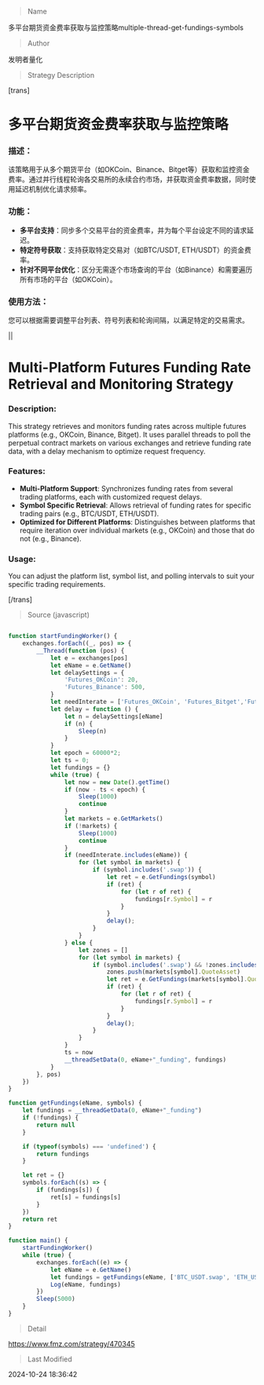 
> Name

多平台期货资金费率获取与监控策略multiple-thread-get-fundings-symbols

> Author

发明者量化

> Strategy Description

[trans]

# 多平台期货资金费率获取与监控策略

### 描述：
该策略用于从多个期货平台（如OKCoin、Binance、Bitget等）获取和监控资金费率。通过并行线程轮询各交易所的永续合约市场，并获取资金费率数据，同时使用延迟机制优化请求频率。

### 功能：
- **多平台支持**：同步多个交易平台的资金费率，并为每个平台设定不同的请求延迟。
- **特定符号获取**：支持获取特定交易对（如BTC/USDT, ETH/USDT）的资金费率。
- **针对不同平台优化**：区分无需逐个市场查询的平台（如Binance）和需要遍历所有市场的平台（如OKCoin）。

### 使用方法：
您可以根据需要调整平台列表、符号列表和轮询间隔，以满足特定的交易需求。

||

# Multi-Platform Futures Funding Rate Retrieval and Monitoring Strategy

### Description:
This strategy retrieves and monitors funding rates across multiple futures platforms (e.g., OKCoin, Binance, Bitget). It uses parallel threads to poll the perpetual contract markets on various exchanges and retrieve funding rate data, with a delay mechanism to optimize request frequency.

### Features:
- **Multi-Platform Support**: Synchronizes funding rates from several trading platforms, each with customized request delays.
- **Symbol Specific Retrieval**: Allows retrieval of funding rates for specific trading pairs (e.g., BTC/USDT, ETH/USDT).
- **Optimized for Different Platforms**: Distinguishes between platforms that require iteration over individual markets (e.g., OKCoin) and those that do not (e.g., Binance).

### Usage:
You can adjust the platform list, symbol list, and polling intervals to suit your specific trading requirements.

[/trans]



> Source (javascript)

``` javascript

function startFundingWorker() {
    exchanges.forEach((_, pos) => {
        __Thread(function (pos) {
            let e = exchanges[pos]
            let eName = e.GetName()
            let delaySettings = {
                'Futures_OKCoin': 20,
                'Futures_Binance': 500,
            }
            let needInterate = ['Futures_OKCoin', 'Futures_Bitget','Futures_OKX', 'Futures_KuCoin', 'Futures_MEXC', 'Futures_Crypto', 'Futures_Deribit']
            let delay = function () {
                let n = delaySettings[eName]
                if (n) {
                    Sleep(n)
                }
            }
            let epoch = 60000*2;
            let ts = 0;
            let fundings = {}
            while (true) {
                let now = new Date().getTime()
                if (now - ts < epoch) {
                    Sleep(1000)
                    continue
                }
                let markets = e.GetMarkets()
                if (!markets) {
                    Sleep(1000)
                    continue
                }
                if (needInterate.includes(eName)) {
                    for (let symbol in markets) {
                        if (symbol.includes('.swap')) {
                            let ret = e.GetFundings(symbol)
                            if (ret) {
                                for (let r of ret) {
                                    fundings[r.Symbol] = r
                                }
                            }
                            delay();
                        }
                    }
                } else {
                    let zones = []
                    for (let symbol in markets) {
                        if (symbol.includes('.swap') && !zones.includes(markets[symbol].QuoteAsset)) {
                            zones.push(markets[symbol].QuoteAsset)
                            let ret = e.GetFundings(markets[symbol].QuoteAsset + '.swap')
                            if (ret) {
                                for (let r of ret) {
                                    fundings[r.Symbol] = r
                                }
                            }
                            delay();
                        }
                    }
                }
                ts = now
                __threadSetData(0, eName+"_funding", fundings)
            }
        }, pos)
    })
}

function getFundings(eName, symbols) {
    let fundings = __threadGetData(0, eName+"_funding")
    if (!fundings) {
        return null
    }

    if (typeof(symbols) === 'undefined') {
        return fundings
    }

    let ret = {}
    symbols.forEach((s) => {
        if (fundings[s]) {
            ret[s] = fundings[s]
        }
    })
    return ret
}

function main() {
    startFundingWorker()
    while (true) {
        exchanges.forEach((e) => {
            let eName = e.GetName()
            let fundings = getFundings(eName, ['BTC_USDT.swap', 'ETH_USDT.swap'])
            Log(eName, fundings)
        })
        Sleep(5000)
    }
}
```

> Detail

https://www.fmz.com/strategy/470345

> Last Modified

2024-10-24 18:36:42
